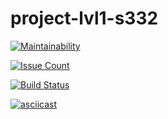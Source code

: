 # project-lvl1-s332

[![Maintainability](https://codeclimate.com/github/Eserian/project-lvl1-s332/badges/gpa.svg)](https://codeclimate.com/github/Eserian/project-lvl1-s332)

[![Issue Count](https://codeclimate.com/github/Eserian/project-lvl1-s332/badges/issue_count.svg)](https://codeclimate.com/github/Eserian/project-lvl1-s332)

[![Build Status](https://travis-ci.org/Eserian/project-lvl1-s332.svg?branch=master)](https://travis-ci.org/Eserian/project-lvl1-s332)

[![asciicast](https://asciinema.org/a/DWY6C2g3lJbXuEDUKDs6uvQEN.png)](https://asciinema.org/a/DWY6C2g3lJbXuEDUKDs6uvQEN)
